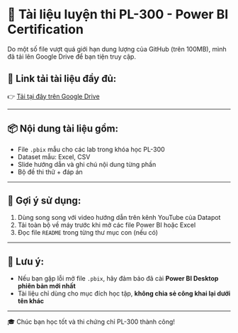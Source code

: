 # 📁 Tài liệu luyện thi PL-300 - Power BI Certification

Do một số file vượt quá giới hạn dung lượng của GitHub (trên 100MB), mình đã tải lên Google Drive để bạn tiện truy cập.

## 🔗 Link tải tài liệu đầy đủ:
👉 [Tải tại đây trên Google Drive](https://drive.google.com/file/d/1ByoJYghjLtgqBOLQxVgup1pXUHwj89EB/view?usp=drive_link)

---

## 📦 Nội dung tài liệu gồm:
- File `.pbix` mẫu cho các lab trong khóa học PL-300
- Dataset mẫu: Excel, CSV
- Slide hướng dẫn và ghi chú nội dung từng phần
- Bộ đề thi thử + đáp án

---

## 🧠 Gợi ý sử dụng:
1. Dùng song song với video hướng dẫn trên kênh YouTube của Datapot
2. Tải toàn bộ về máy trước khi mở các file Power BI hoặc Excel
3. Đọc file `README` trong từng thư mục con (nếu có)

---

## 📌 Lưu ý:
- Nếu bạn gặp lỗi mở file `.pbix`, hãy đảm bảo đã cài **Power BI Desktop phiên bản mới nhất**
- Tài liệu chỉ dùng cho mục đích học tập, **không chia sẻ công khai lại dưới tên khác**

---

🎓 Chúc bạn học tốt và thi chứng chỉ PL-300 thành công!
